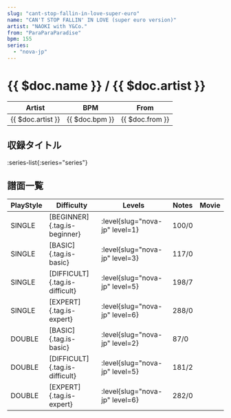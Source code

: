 ```yaml
---
slug: "cant-stop-fallin-in-love-super-euro"
name: "CAN'T STOP FALLIN' IN LOVE (super euro version)"
artist: "NAOKI with Y&Co."
from: "ParaParaParadise"
bpm: 155
series:
  - "nova-jp"
---
```


# {{ $doc.name }} / {{ $doc.artist }}

|Artist|BPM|From|
|------|---|----|
|{{ $doc.artist }}|{{ $doc.bpm }}|{{ $doc.from }}|

## 収録タイトル

:series-list{:series="series"}

## 譜面一覧

|PlayStyle|Difficulty|Levels|Notes|Movie|
|---------|----------|------|-----|-----|
|SINGLE|[BEGINNER]{.tag.is-beginner}|:level{slug="nova-jp" level=1}|100/0||
|SINGLE|[BASIC]{.tag.is-basic}|:level{slug="nova-jp" level=3}|117/0||
|SINGLE|[DIFFICULT]{.tag.is-difficult}|:level{slug="nova-jp" level=5}|198/7||
|SINGLE|[EXPERT]{.tag.is-expert}|:level{slug="nova-jp" level=6}|288/0||
|DOUBLE|[BASIC]{.tag.is-basic}|:level{slug="nova-jp" level=2}|87/0||
|DOUBLE|[DIFFICULT]{.tag.is-difficult}|:level{slug="nova-jp" level=5}|181/2||
|DOUBLE|[EXPERT]{.tag.is-expert}|:level{slug="nova-jp" level=6}|282/0||
